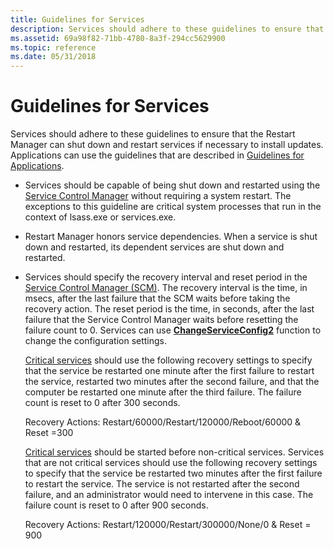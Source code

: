 ```yaml
---
title: Guidelines for Services
description: Services should adhere to these guidelines to ensure that the Restart Manager can shut down and restart services if necessary to install updates. Applications can use the guidelines that are described in Guidelines for Applications.
ms.assetid: 69a98f82-71bb-4780-8a3f-294cc5629900
ms.topic: reference
ms.date: 05/31/2018
---
```


# Guidelines for Services

Services should adhere to these guidelines to ensure that the Restart Manager can shut down and restart services if necessary to install updates. Applications can use the guidelines that are described in [Guidelines for Applications](guidelines-for-applications.md).

-   Services should be capable of being shut down and restarted using the [Service Control Manager](/windows/desktop/Services/service-control-manager) without requiring a system restart. The exceptions to this guideline are critical system processes that run in the context of lsass.exe or services.exe.
-   Restart Manager honors service dependencies. When a service is shut down and restarted, its dependent services are shut down and restarted.
-   Services should specify the recovery interval and reset period in the [Service Control Manager (SCM)](/windows/desktop/Services/service-control-manager). The recovery interval is the time, in msecs, after the last failure that the SCM waits before taking the recovery action. The reset period is the time, in seconds, after the last failure that the Service Control Manager waits before resetting the failure count to 0. Services can use [**ChangeServiceConfig2**](/windows/desktop/api/winsvc/nf-winsvc-changeserviceconfig2a) function to change the configuration settings.

    [Critical services](critical-system-services.md) should use the following recovery settings to specify that the service be restarted one minute after the first failure to restart the service, restarted two minutes after the second failure, and that the computer be restarted one minute after the third failure. The failure count is reset to 0 after 300 seconds.

    <dl> Recovery Actions: Restart/60000/Restart/120000/Reboot/60000 & Reset =300  
    </dl>

    [Critical services](critical-system-services.md) should be started before non-critical services. Services that are not critical services should use the following recovery settings to specify that the service be restarted two minutes after the first failure to restart the service. The service is not restarted after the second failure, and an administrator would need to intervene in this case. The failure count is reset to 0 after 900 seconds.

    <dl> Recovery Actions: Restart/120000/Restart/300000/None/0 & Reset = 900  
    </dl>

 

 
